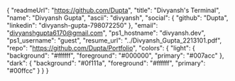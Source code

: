 {
  "readmeUrl": "https://github.com/Dupta",
  "title": "Divyansh's Terminal",
  "name": "Divyansh Gupta",
  "ascii": "divyansh",
  "social": {
    "github": "Dupta",
    "linkedin": "divyansh-gupta-798072250"
  },
  "email": "divyanshgupta6170@gmail.com",
  "ps1_hostname": "divyansh.dev",
  "ps1_username": "guest",
  "resume_url": "../Divyansh_Gupta_2213101.pdf",
  "repo": "https://github.com/Dupta/Portfolio",
  "colors": {
    "light": {
      "background": "#ffffff",
      "foreground": "#000000",
      "primary": "#007acc"
    },
    "dark": {
      "background": "#0f111a",
      "foreground": "#ffffff",
      "primary": "#00ffcc"
    }
  }
}
